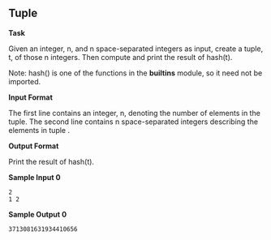 ## Tuple

**Task** 

Given an integer, n, and n space-separated integers as input, create a tuple, t, of those n integers. Then compute and print the result of hash(t).

Note: hash() is one of the functions in the __builtins__ module, so it need not be imported.

**Input Format**

The first line contains an integer, n, denoting the number of elements in the tuple. 
The second line contains n space-separated integers describing the elements in tuple .

**Output Format**

Print the result of hash(t).

**Sample Input 0**

```
2
1 2
```

**Sample Output 0**

`3713081631934410656`
